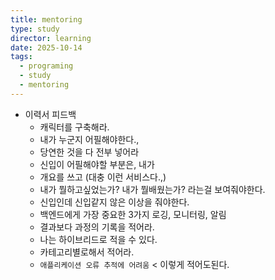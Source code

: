 ```yaml
---
title: mentoring
type: study
director: learning
date: 2025-10-14
tags:
  - programing
  - study
  - mentoring
---
```

- 이력서 피드백
    - 캐릭터를 구축해라.
    - 내가 누군지 어필해야한다.,
    - 당연한 것을 다 전부 넣어라
    - 신입이 어필해야할 부분은, 내가 
    - 개요를 쓰고 (대충 이런 서비스다.,)
    - 내가 뭘하고싶었는가? 내가 뭘배웠는가? 라는걸 보여줘야한다.
    - 신입인데 신입같지 않은 이상을 줘야한다.
    - 백엔드에게 가장 중요한 3가지 로깅, 모니터링, 알림
    - 결과보다 과정의 기록을 적어라.
    - 나는 하이브리드로 적을 수 있다.
    - 카테고리별로해서 적어라.
    - `애플리케이션 오류 추적에 어려움` < 이렇게 적어도된다.





